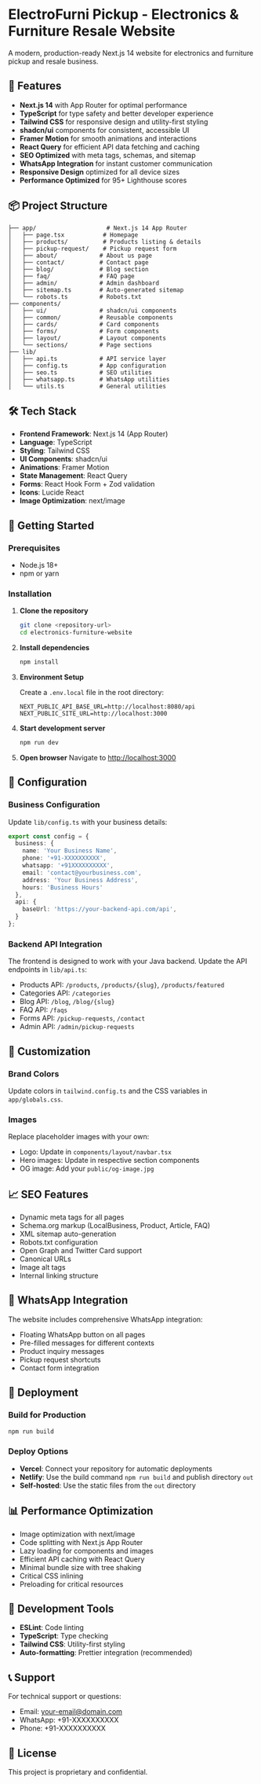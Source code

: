 # ElectroFurni Pickup - Electronics & Furniture Resale Website

A modern, production-ready Next.js 14 website for electronics and furniture pickup and resale business.

## 🚀 Features

- **Next.js 14** with App Router for optimal performance
- **TypeScript** for type safety and better developer experience
- **Tailwind CSS** for responsive design and utility-first styling
- **shadcn/ui** components for consistent, accessible UI
- **Framer Motion** for smooth animations and interactions
- **React Query** for efficient API data fetching and caching
- **SEO Optimized** with meta tags, schemas, and sitemap
- **WhatsApp Integration** for instant customer communication
- **Responsive Design** optimized for all device sizes
- **Performance Optimized** for 95+ Lighthouse scores

## 📦 Project Structure

```
├── app/                    # Next.js 14 App Router
│   ├── page.tsx           # Homepage
│   ├── products/          # Products listing & details
│   ├── pickup-request/    # Pickup request form
│   ├── about/            # About us page
│   ├── contact/          # Contact page
│   ├── blog/             # Blog section
│   ├── faq/              # FAQ page
│   ├── admin/            # Admin dashboard
│   ├── sitemap.ts        # Auto-generated sitemap
│   └── robots.ts         # Robots.txt
├── components/
│   ├── ui/               # shadcn/ui components
│   ├── common/           # Reusable components
│   ├── cards/            # Card components
│   ├── forms/            # Form components
│   ├── layout/           # Layout components
│   └── sections/         # Page sections
├── lib/
│   ├── api.ts            # API service layer
│   ├── config.ts         # App configuration
│   ├── seo.ts            # SEO utilities
│   ├── whatsapp.ts       # WhatsApp utilities
│   └── utils.ts          # General utilities
```

## 🛠 Tech Stack

- **Frontend Framework**: Next.js 14 (App Router)
- **Language**: TypeScript
- **Styling**: Tailwind CSS
- **UI Components**: shadcn/ui
- **Animations**: Framer Motion
- **State Management**: React Query
- **Forms**: React Hook Form + Zod validation
- **Icons**: Lucide React
- **Image Optimization**: next/image

## 🚦 Getting Started

### Prerequisites

- Node.js 18+ 
- npm or yarn

### Installation

1. **Clone the repository**
   ```bash
   git clone <repository-url>
   cd electronics-furniture-website
   ```

2. **Install dependencies**
   ```bash
   npm install
   ```

3. **Environment Setup**
   
   Create a `.env.local` file in the root directory:
   ```env
   NEXT_PUBLIC_API_BASE_URL=http://localhost:8080/api
   NEXT_PUBLIC_SITE_URL=http://localhost:3000
   ```

4. **Start development server**
   ```bash
   npm run dev
   ```

5. **Open browser**
   Navigate to [http://localhost:3000](http://localhost:3000)

## 🔧 Configuration

### Business Configuration

Update `lib/config.ts` with your business details:

```typescript
export const config = {
  business: {
    name: 'Your Business Name',
    phone: '+91-XXXXXXXXXX',
    whatsapp: '+91XXXXXXXXXX',
    email: 'contact@yourbusiness.com',
    address: 'Your Business Address',
    hours: 'Business Hours'
  },
  api: {
    baseUrl: 'https://your-backend-api.com/api',
  }
};
```

### Backend API Integration

The frontend is designed to work with your Java backend. Update the API endpoints in `lib/api.ts`:

- Products API: `/products`, `/products/{slug}`, `/products/featured`
- Categories API: `/categories`
- Blog API: `/blog`, `/blog/{slug}`
- FAQ API: `/faqs`
- Forms API: `/pickup-requests`, `/contact`
- Admin API: `/admin/pickup-requests`

## 🎨 Customization

### Brand Colors

Update colors in `tailwind.config.ts` and the CSS variables in `app/globals.css`.

### Images

Replace placeholder images with your own:
- Logo: Update in `components/layout/navbar.tsx`
- Hero images: Update in respective section components
- OG image: Add your `public/og-image.jpg`

## 📈 SEO Features

- Dynamic meta tags for all pages
- Schema.org markup (LocalBusiness, Product, Article, FAQ)
- XML sitemap auto-generation
- Robots.txt configuration
- Open Graph and Twitter Card support
- Canonical URLs
- Image alt tags
- Internal linking structure

## 📱 WhatsApp Integration

The website includes comprehensive WhatsApp integration:

- Floating WhatsApp button on all pages
- Pre-filled messages for different contexts
- Product inquiry messages
- Pickup request shortcuts
- Contact form integration

## 🚀 Deployment

### Build for Production

```bash
npm run build
```

### Deploy Options

- **Vercel**: Connect your repository for automatic deployments
- **Netlify**: Use the build command `npm run build` and publish directory `out`
- **Self-hosted**: Use the static files from the `out` directory

## 📊 Performance Optimization

- Image optimization with next/image
- Code splitting with Next.js App Router
- Lazy loading for components and images
- Efficient API caching with React Query
- Minimal bundle size with tree shaking
- Critical CSS inlining
- Preloading for critical resources

## 🔧 Development Tools

- **ESLint**: Code linting
- **TypeScript**: Type checking
- **Tailwind CSS**: Utility-first styling
- **Auto-formatting**: Prettier integration (recommended)

## 📞 Support

For technical support or questions:
- Email: your-email@domain.com
- WhatsApp: +91-XXXXXXXXXX
- Phone: +91-XXXXXXXXXX

## 📄 License

This project is proprietary and confidential.